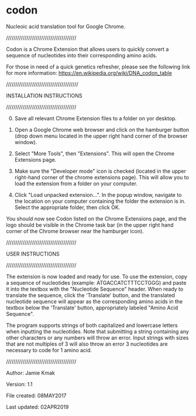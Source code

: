 # codon
Nucleoic acid translation tool for Google Chrome.

//////////////////////////////////////

Codon is a Chrome Extension that allows users to quickly convert a sequence of nucleotides into their corresponding amino acids.

For those in need of a quick genetics refresher, please see the following link for more information: https://en.wikipedia.org/wiki/DNA_codon_table

///////////////////////////////////////

INSTALLATION INSTRUCTIONS

//////////////////////////////////////

0) Save all relevant Chrome Extension files to a folder on yor desktop.

1) Open a Google Chrome web browser and click on the hamburger button (drop down menu located in the upper right hand corner of the browser window).

2) Select "More Tools", then "Extensions". This will open the Chrome Extensions page.

3) Make sure the "Developer mode" icon is checked (located in the upper right-hand corner of the chrome extensions page). This will allow you to load the extension from a folder on your computer.

4) Click "Load unpacked extension...". In the popup window, navigate to the location on  your computer containing the folder the extension is in. Select the appropriate folder, then click OK.

You should now see Codon listed on the Chrome Extensions page, and the logo should be visible in the Chrome task bar (in the upper right hand corner of the Chrome browser near the hamburger icon).

//////////////////////////////////////

USER INSTRUCTIONS

//////////////////////////////////////

The extension is now loaded and ready for use. To use the extension, copy a sequence of nucleotides (example: ATGACCATCTTTCCTGGG) and paste it into the textbox with the "Nucleotide Sequence" header. When ready to translate the sequence, click the 'Translate' button, and the translated nucleotide sequence will appear as the corresponding amino acids in the textbox below the 'Translate' button, appropriately labeled "Amino Acid Sequence". 

The program supports strings of both capitalized and lowercase letters when inputting the nucleotides. Note that submitting a string containing any other characters or any numbers will throw an error. Input strings with sizes that are not multiples of 3 will also throw an error 3 nucleotides are necessary to code for 1 amino acid.


//////////////////////////////////////

Author: Jamie Kmak

Version: 1.1

File created: 08MAY2017

Last updated: 02APR2019
